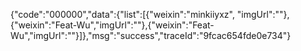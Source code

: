 {"code":"000000","data":{"list":[{"weixin":"minkiiyxz", "imgUrl":""},{"weixin":"Feat-Wu","imgUrl":""},{"weixin":"Feat-Wu","imgUrl":""}]},"msg":"success","traceId":"9fcac654fde0e734"}
